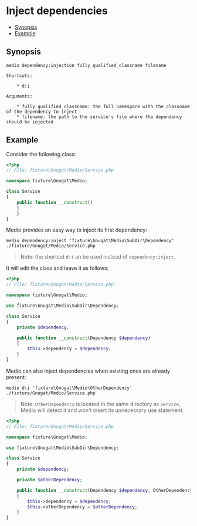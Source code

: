# Inject dependencies

* [Synopsis](#synopsis)
* [Example](#example)

## Synopsis

    medio dependency:injection fully_qualified_classname filename

    Shortcuts:

        * d:i

    Arguments:

        * fully_qualified_classname: the full namespace with the classname of the dependency to inject
        * filename: the path to the service's file where the dependency should be injected

## Example

Consider the following class:

```php
<?php
// File: fixture/Gnugat/Medio/Service.php

namespace fixture\Gnugat\Medio;

class Service
{
    public function __construct()
    {
    }
}
```

Medio provides an easy way to inject its first dependency:

    medio dependency:inject 'fixture\Gnugat\Medio\SubDir\Dependency' ./fixture/Gnugat/Medio/Service.php

> Note: the shortcut `d:i` an be used instead of `dependency:inject`.

It will edit the class and leave it as follows:

```php
<?php
// File: fixture/Gnugat/Medio/Service.php

namespace fixture\Gnugat\Medio;

use fixture\Gnugat\Medio\SubDir\Dependency;

class Service
{
    private $dependency;

    public function __construct(Dependency $dependency)
    {
        $this->dependency = $dependency;
    }
}
```

Medio can also inject dependencies when existing ones are already present:

    medio d:i 'fixture\Gnugat\Medio\OtherDependency' ./fixture/Gnugat/Medio/Service.php

> Note: `OtherDependency` is located in the same directory as `Service`, Medio
> will detect it and won't insert its unnecessary use statement.

```php
<?php
// File: fixture/Gnugat/Medio/Service.php

namespace fixture\Gnugat\Medio;

use fixture\Gnugat\Medio\SubDir\Dependency;

class Service
{
    private $dependency;

    private $otherDependency;

    public function __construct(Dependency $dependency, OtherDependency $otherDependency)
    {
        $this->dependency = $dependency;
        $this->otherDependency = $otherDependency;
    }
}
```

